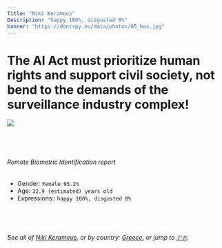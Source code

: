 ```yaml
---
Title: "Niki Kerameus"
Description: "happy 100%, disgusted 0%"
banner: "https://dontspy.eu/data/photos/85_box.jpg"
---
```


# The AI Act must prioritize human rights and support civil society, not bend to the demands of the surveillance industry complex!

<link rel="stylesheet" type="text/css" href="/css/blog.css" />

<div class="is-fake" hidden>

_This image is **clearly fake**_, yet we [continue to collect them because the AI Act negotiations](/blog/why-deepfake/) are heading in a direction that will only make people's lives more complicated. For a more in-depth explanation, read: [Double threat: why losing the battle against Face Biometrics would fuel the proliferation of deepfakes](/blog/the-dual-threat-how-losing-the-biometric-battle-fuels-deepfake-proliferation/).


</div>

<!-- <img src="https://dontspy.eu/data/photos/54_box.jpg" /> -->
<img src="https://dontspy.eu/data/photos/85_box.jpg" />

## <br>

###### Remote Biometric Identification report

* <span class="label">Gender:</span> `Female 95.2%`
* <span class="label">Age:</span> `32.9 (estimated) years old`
* <span class="label">Expressions::</span> `happy 100%, disgusted 0%`

## <br>

###### See all of [Niki Kerameus](/policymaker#Niki%20Kerameus), or by country: [Greece](/country#Greece), or jump to [🇫🇷](/x/87).

## <br>

